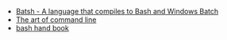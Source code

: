 - [Batsh - A language that compiles to Bash and Windows Batch](http://batsh.org/#)
- [The art of command line](https://github.com/jlevy/the-art-of-command-line)
- [bash hand book](https://github.com/denysdovhan/bash-handbook)